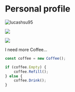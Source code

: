 # Personal profile

<p align="left"> <img src="https://komarev.com/ghpvc/?username=lucashsu95&label=Profile%20views&color=0e75b6&style=flat" alt="lucashsu95" /> </p>

[![](https://github-readme-stats-git-masterrstaa-rickstaa.vercel.app/api/top-langs?username=lucashsu95&show_icons=true&locale=en&layout=compact&langs_count=6&bg_color=0D1117&text_color=c9d1d9&icon_color=ff3860&title_color=7957d5&hide_border=false)](https://github.com/SheepNDW)

[![](https://github-readme-stats-git-masterrstaa-rickstaa.vercel.app/api?username=lucashsu95&show_icons=true&hide=issues&&bg_color=0D1117&text_color=c9d1d9&icon_color=ff3860&title_color=7957d5&hide_border=false&count_private=true&locale=en)](https://github.com/SheepNDW)

I need more Coffee...
```javascript
const coffee = new Coffee();

if (coffee.Empty) {
    coffee.Refill();
} else {
    coffee.Drink();
}
```
